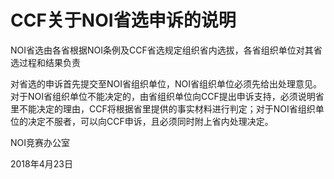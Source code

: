 # CCF关于NOI省选申诉的说明

NOI省选由各省根据NOI条例及CCF省选规定组织省内选拔，各省组织单位对其省选过程和结果负责

对省选的申诉首先提交至NOI省组织单位，NOI省组织单位必须先给出处理意见。对于NOI省组织单位不能决定的，由省组织单位向CCF提出申诉支持，必须说明省里不能决定的理由，CCF将根据省里提供的事实材料进行判定；对于NOI省组织单位的决定不服者，可以向CCF申诉，且必须同时附上省内处理决定。

 

NOI竞赛办公室

2018年4月23日

